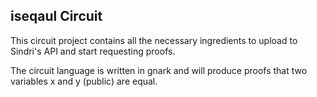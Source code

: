 ## iseqaul Circuit

This circuit project contains all the necessary ingredients to upload to Sindri's API and start requesting proofs.

The circuit language is written in gnark and will produce proofs that two variables x and y (public) are equal.
